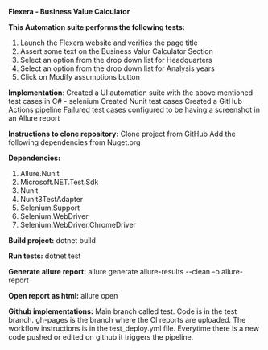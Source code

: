 ****Flexera - Business Value Calculator****

**This Automation suite performs the following tests:**
1. Launch the Flexera website and verifies the page title
2. Assert some text on the Business Valur Calculator Section
3. Select an option from the drop down list for Headquarters
4. Select an option from the drop down list for Analysis years
5. Click on Modify assumptions button

**Implementation**:
Created a UI automation suite with the above mentioned test cases in C# - selenium
Created Nunit test cases
Created a GitHub Actions pipeline
Failured test cases configured to be having a screenshot in an Allure report

**Instructions to clone repository:**
Clone project from GitHub
Add the following dependencies from Nuget.org

**Dependencies:**
1. Allure.Nunit
2. Microsoft.NET.Test.Sdk
3. Nunit
4. Nunit3TestAdapter
5. Selenium.Support
6. Selenium.WebDriver
7. Selenium.WebDriver.ChromeDriver

**Build project:**
dotnet build

**Run tests:**
dotnet test

**Generate allure report:**
allure generate allure-results --clean -o allure-report

**Open report as html:**
allure open

**Github implementations:**
Main branch called test.
Code is in the test branch.
gh-pages is the branch where the CI reports are uploaded.
The workflow instructions is in the test_deploy.yml file.
Everytime there is a new code pushed or edited on github it triggers the pipeline.
